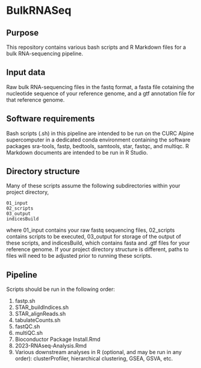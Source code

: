 # BulkRNASeq
## Purpose
This repository contains various bash scripts and R Markdown files for a bulk RNA-sequencing pipeline. 
## Input data
Raw bulk RNA-sequencing files in the fastq format, a fasta file cotaining the nucleotide sequence of your reference genome, and a gtf annotation file for that reference genome.
## Software requirements
Bash scripts (.sh) in this pipeline are intended to be run on the CURC Alpine supercomputer in a dedicated conda environment containing the software packages sra-tools, fastp, bedtools, samtools, star, fastqc, and multiqc. R Markdown documents are intended to be run in R Studio.
## Directory structure
Many of these scripts assume the following subdirectories within your project directory,
```
01_input
02_scripts
03_output
indicesBuild
```
where 01_input contains your raw fastq sequencing files, 02_scripts contains scripts to be executed, 03_output for storage of the output of these scripts, and indicesBuild, which contains fasta and .gtf files for your reference genome.
If your project directory structure is different, paths to files will need to be adjusted prior to running these scripts.
## Pipeline
Scripts should be run in the following order:
1. fastp.sh
2. STAR_buildIndices.sh
3. STAR_alignReads.sh
4. tabulateCounts.sh
5. fastQC.sh
6. multiQC.sh
7. Bioconductor Package Install.Rmd
8. 2023-RNAseq-Analysis.Rmd
9. Various downstream analyses in R (optional, and may be run in any order): clusterProfiler, hierarchical clustering, GSEA, GSVA, etc.

